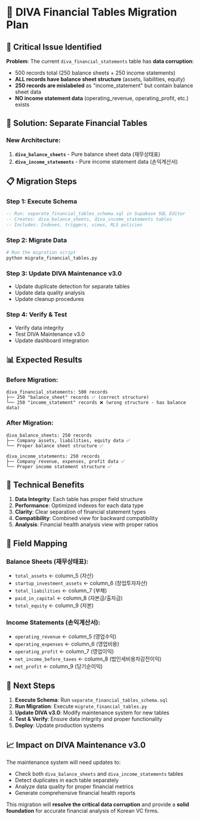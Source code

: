 # 🏦 DIVA Financial Tables Migration Plan

## 🚨 Critical Issue Identified

**Problem**: The current `diva_financial_statements` table has **data corruption**:
- 500 records total (250 balance sheets + 250 income statements)
- **ALL records have balance sheet structure** (assets, liabilities, equity)
- **250 records are mislabeled** as "income_statement" but contain balance sheet data
- **NO income statement data** (operating_revenue, operating_profit, etc.) exists

## 🎯 Solution: Separate Financial Tables

### New Architecture:
1. **`diva_balance_sheets`** - Pure balance sheet data (재무상태표)
2. **`diva_income_statements`** - Pure income statement data (손익계산서)

## 📋 Migration Steps

### Step 1: Execute Schema
```sql
-- Run: separate_financial_tables_schema.sql in Supabase SQL Editor
-- Creates: diva_balance_sheets, diva_income_statements tables
-- Includes: Indexes, triggers, views, RLS policies
```

### Step 2: Migrate Data
```bash
# Run the migration script
python migrate_financial_tables.py
```

### Step 3: Update DIVA Maintenance v3.0
- Update duplicate detection for separate tables
- Update data quality analysis
- Update cleanup procedures

### Step 4: Verify & Test
- Verify data integrity
- Test DIVA Maintenance v3.0
- Update dashboard integration

## 📊 Expected Results

### Before Migration:
```
diva_financial_statements: 500 records
├── 250 "balance_sheet" records ✅ (correct structure)
└── 250 "income_statement" records ❌ (wrong structure - has balance data)
```

### After Migration:
```
diva_balance_sheets: 250 records
├── Company assets, liabilities, equity data ✅
└── Proper balance sheet structure ✅

diva_income_statements: 250 records  
├── Company revenue, expenses, profit data ✅
└── Proper income statement structure ✅
```

## 🔧 Technical Benefits

1. **Data Integrity**: Each table has proper field structure
2. **Performance**: Optimized indexes for each data type
3. **Clarity**: Clear separation of financial statement types
4. **Compatibility**: Combined view for backward compatibility
5. **Analysis**: Financial health analysis view with proper ratios

## 🎯 Field Mapping

### Balance Sheets (재무상태표):
- `total_assets` ← column_5 (자산)
- `startup_investment_assets` ← column_6 (창업투자자산)
- `total_liabilities` ← column_7 (부채)
- `paid_in_capital` ← column_8 (자본금/출자금)
- `total_equity` ← column_9 (자본)

### Income Statements (손익계산서):
- `operating_revenue` ← column_5 (영업수익)
- `operating_expenses` ← column_6 (영업비용)
- `operating_profit` ← column_7 (영업이익)
- `net_income_before_taxes` ← column_8 (법인세비용차감전이익)
- `net_profit` ← column_9 (당기순이익)

## 🚀 Next Steps

1. **Execute Schema**: Run `separate_financial_tables_schema.sql`
2. **Run Migration**: Execute `migrate_financial_tables.py`
3. **Update DIVA v3.0**: Modify maintenance system for new tables
4. **Test & Verify**: Ensure data integrity and proper functionality
5. **Deploy**: Update production systems

## 📈 Impact on DIVA Maintenance v3.0

The maintenance system will need updates to:
- Check both `diva_balance_sheets` and `diva_income_statements` tables
- Detect duplicates in each table separately
- Analyze data quality for proper financial metrics
- Generate comprehensive financial health reports

This migration will **resolve the critical data corruption** and provide a **solid foundation** for accurate financial analysis of Korean VC firms. 